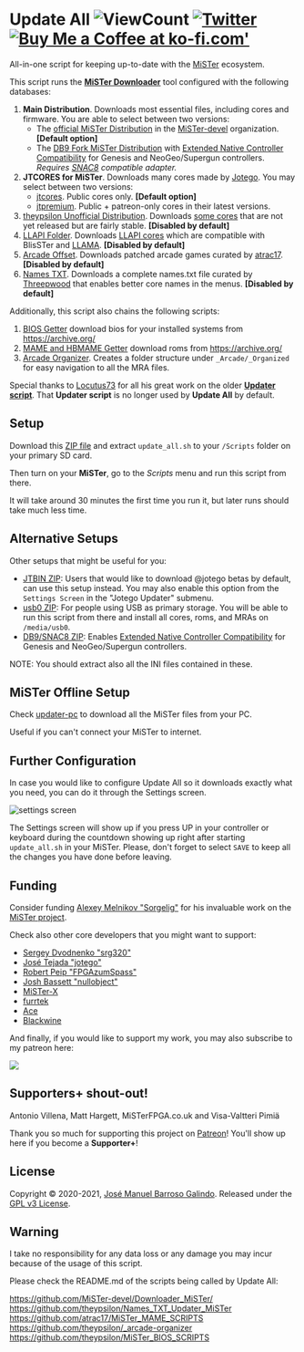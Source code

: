 # Update All ![ViewCount](https://views.whatilearened.today/views/github/theypsilon/Update_All_MiSTer.svg) [![Twitter](https://img.shields.io/twitter/url/https/twitter.com/josembarroso.svg?style=social&label=Follow%20%40josembarroso)](https://twitter.com/josembarroso) <span class="badge-buymeacoffee"><a href="https://ko-fi.com/theypsilon" title="Buy Me a Coffee at ko-fi.com'"><img src="https://img.shields.io/badge/buy%20me%20a%20coffee-donate-yellow.svg" alt="Buy Me a Coffee at ko-fi.com'" /></a></span>
All-in-one script for keeping up-to-date with the [MiSTer](https://github.com/MiSTer-devel/Main_MiSTer/wiki) ecosystem.

This script runs the [__MiSTer Downloader__](https://github.com/MiSTer-devel/Downloader_MiSTer/) tool configured with the following databases:
1. __Main Distribution__. Downloads most essential files, including cores and firmware. You are able to select between two versions:
    * The [official MiSTer Distribution](https://github.com/MiSTer-devel/Distribution_MiSTer) in the [MiSTer-devel](https://github.com/MiSTer-devel) organization. **[Default option]**
    * The [DB9 Fork MiSTer Distribution](https://github.com/MiSTer-DB9/Distribution_MiSTer) with [Extended Native Controller Compatibility](https://github.com/theypsilon/Update_All_MiSTer/wiki#extended-native-controller-compatibility) for Genesis and NeoGeo/Supergun controllers. *Requires [SNAC8](https://github.com/theypsilon/Update_All_MiSTer/wiki#snac8) compatible adapter.*
2. __JTCORES for MiSTer__. Downloads many cores made by [Jotego](https://github.com/jotego). You may select between two versions:
    * [jtcores](https://github.com/jotego/jtcores_mister). Public cores only. **[Default option]**
    * [jtpremium](https://github.com/jotego/jtpremium). Public + patreon-only cores in their latest versions.
4. [theypsilon Unofficial Distribution](https://github.com/theypsilon/Unofficial_Distribution_MiSTer/tree/main). Downloads [some cores](https://github.com/theypsilon/Updater_script_MiSTer_Unofficial/wiki) that are not yet released but are fairly stable. **[Disabled by default]**
5. [LLAPI Folder](https://github.com/MiSTer-LLAPI/LLAPI_folder_MiSTer). Downloads [LLAPI cores](https://github.com/MiSTer-LLAPI/Updater_script_MiSTer/wiki) which are compatible with BlisSTer and [LLAMA](https://github.com/bootsector/LLAMA). **[Disabled by default]**
6. [Arcade Offset](https://github.com/atrac17/Arcade_Offset). Downloads patched arcade games curated by [atrac17](https://github.com/atrac17). **[Disabled by default]**
7. [Names TXT](https://github.com/ThreepwoodLeBrush/Names_MiSTer). Downloads a complete names.txt file curated by [Threepwood](https://github.com/ThreepwoodLeBrush) that enables better core names in the menus. **[Disabled by default]**

Additionally, this script also chains the following scripts:
1. [BIOS Getter](https://github.com/theypsilon/MiSTer_BIOS_SCRIPTS) download bios for your installed systems from https://archive.org/
2. [MAME and HBMAME Getter](https://github.com/atrac17/MiSTer_MAME_SCRIPTS) download roms from https://archive.org/
3. [Arcade Organizer](https://github.com/theypsilon/_arcade-organizer). Creates a folder structure under `_Arcade/_Organized` for easy navigation to all the MRA files.

Special thanks to [Locutus73](https://github.com/Locutus73) for all his great work on the older [__Updater script__](https://github.com/MiSTer-devel/Updater_script_MiSTer). That __Updater script__ is no longer used by __Update All__ by default.


## Setup

Download this [ZIP file](https://github.com/theypsilon/Update_All_MiSTer/releases/latest/download/update_all.zip) and extract `update_all.sh` to your `/Scripts` folder on your primary SD card.

Then turn on your __MiSTer__, go to the _Scripts_ menu and run this script from there.

It will take around 30 minutes the first time you run it, but later runs should take much less time.



## Alternative Setups

Other setups that might be useful for you:
- [JTBIN ZIP](https://github.com/theypsilon/Update_All_MiSTer/releases/latest/download/update_all_jtbin.zip): Users that would like to download @jotego betas by default, can use this setup instead. You may also enable this option from the `Settings Screen` in the "Jotego Updater" submenu.
- [usb0 ZIP](https://github.com/theypsilon/Update_All_MiSTer/releases/latest/download/update_all_usb0.zip): For people using USB as primary storage. You will be able to run this script from there and install all cores, roms, and MRAs on `/media/usb0`.
- [DB9/SNAC8 ZIP](https://github.com/theypsilon/Update_All_MiSTer/releases/latest/download/update_all_db9_snac8.zip): Enables [Extended Native Controller Compatibility](https://github.com/theypsilon/Update_All_MiSTer/wiki#extended-native-controller-compatibility) for Genesis and NeoGeo/Supergun controllers.


NOTE: You should extract also all the INI files contained in these.



## MiSTer Offline Setup

Check [updater-pc](./updater-pc) to download all the MiSTer files from your PC.

Useful if you can't connect your MiSTer to internet.



## Further Configuration

In case you would like to configure Update All so it downloads exactly what you need, you can do it through the Settings screen.

![settings screen](https://github.com/theypsilon/Update_All_MiSTer/raw/master/setups/menu-1-4.jpeg "Settings Screen")

The Settings screen will show up if you press UP in your controller or keyboard during the countdown showing up right after starting `update_all.sh` in your MiSTer. Please, don't forget to select `SAVE` to keep all the changes you have done before leaving.



## Funding

Consider funding [Alexey Melnikov "Sorgelig"](https://www.patreon.com/FPGAMiSTer) for his invaluable work on the [MiSTer project](https://github.com/MiSTer-devel/Main_MiSTer/wiki).

Check also other core developers that you might want to support:
* [Sergey Dvodnenko "srg320"](https://www.patreon.com/srg320)
* [José Tejada "jotego"](https://www.patreon.com/topapate)
* [Robert Peip "FPGAzumSpass"](https://www.patreon.com/FPGAzumSpass)
* [Josh Bassett "nullobject"](https://www.patreon.com/nullobject)
* [MiSTer-X](https://www.patreon.com/MrX_8B)
* [furrtek](https://www.patreon.com/furrtek)
* [Ace](https://ko-fi.com/ace9921)
* [Blackwine](https://www.patreon.com/blackwine)

And finally, if you would like to support my work, you may also subscribe to my patreon here:

<a href="https://www.patreon.com/bePatron?u=37499475"><img src="https://camo.githubusercontent.com/2b7105015397da52617ce6775a339b0b99d689d6f644c2ce911c5d472362bcbd/68747470733a2f2f63352e70617472656f6e2e636f6d2f65787465726e616c2f6c6f676f2f6265636f6d655f615f706174726f6e5f627574746f6e2e706e67"></img></a>



## Supporters+ shout-out!

Antonio Villena, Matt Hargett, MiSTerFPGA.co.uk and Visa-Valtteri Pimiä

Thank you so much for supporting this project on [Patreon](https://www.patreon.com/bePatron?u=37499475)! You'll show up here if you become a **Supporter+**!



## License

Copyright © 2020-2021, [José Manuel Barroso Galindo](https://twitter.com/josembarroso). 
Released under the [GPL v3 License](LICENSE).



## Warning

I take no responsibility for any data loss or any damage you may incur because of the usage of this script.

Please check the README.md of the scripts being called by Update All:

https://github.com/MiSTer-devel/Downloader_MiSTer/<br>
https://github.com/theypsilon/Names_TXT_Updater_MiSTer<br>
https://github.com/atrac17/MiSTer_MAME_SCRIPTS<br>
https://github.com/theypsilon/_arcade-organizer<br>
https://github.com/theypsilon/MiSTer_BIOS_SCRIPTS<br>
